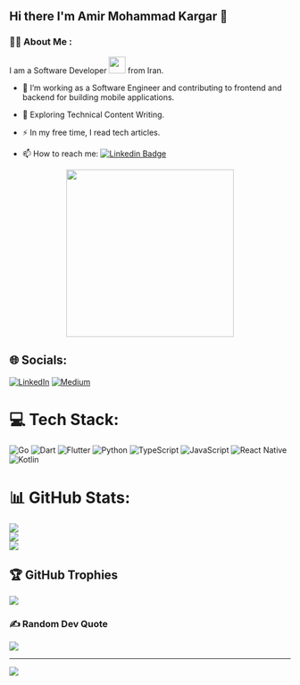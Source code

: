 ## Hi there I'm Amir Mohammad Kargar 👋
### :man_technologist: About Me :
I am a Software Developer <img src="https://media.giphy.com/media/WUlplcMpOCEmTGBtBW/giphy.gif" width="30"> from Iran.
- :telescope: I’m working as a Software Engineer and contributing to frontend and backend for building mobile applications.

- :seedling: Exploring Technical Content Writing.

- :zap:  In my free time, I read tech articles.

- :mailbox: How to reach me: [![Linkedin Badge](https://img.shields.io/badge/amkargar-blue?style=flat&logo=Linkedin&logoColor=white)](https://www.linkedin.com/in/amkargar/)
<p align="center">
  <img src="https://miro.medium.com/max/1360/0*7Q3yvSIv_t0ioJ-Z.gif" height="300">
</p> 

## 🌐 Socials:
[![LinkedIn](https://img.shields.io/badge/LinkedIn-%230077B5.svg?logo=linkedin&logoColor=white)](https://linkedin.com/in/amkargar) [![Medium](https://img.shields.io/badge/Medium-12100E?logo=medium&logoColor=white)](https://medium.com/@@a.m.kargar2000) 

# 💻 Tech Stack:
![Go](https://img.shields.io/badge/go-%2300ADD8.svg?style=for-the-badge&logo=go&logoColor=white) ![Dart](https://img.shields.io/badge/dart-%230175C2.svg?style=for-the-badge&logo=dart&logoColor=white) ![Flutter](https://img.shields.io/badge/Flutter-%2302569B.svg?style=for-the-badge&logo=Flutter&logoColor=white) ![Python](https://img.shields.io/badge/python-3670A0?style=for-the-badge&logo=python&logoColor=ffdd54) ![TypeScript](https://img.shields.io/badge/typescript-%23007ACC.svg?style=for-the-badge&logo=typescript&logoColor=white) ![JavaScript](https://img.shields.io/badge/javascript-%23323330.svg?style=for-the-badge&logo=javascript&logoColor=%23F7DF1E) ![React Native](https://img.shields.io/badge/react_native-%2320232a.svg?style=for-the-badge&logo=react&logoColor=%2361DAFB) ![Kotlin](https://img.shields.io/badge/kotlin-%230095D5.svg?style=for-the-badge&logo=kotlin&logoColor=white)
# 📊 GitHub Stats:
![](https://github-readme-stats.vercel.app/api?username=AmirMohammadKargar&theme=dark&hide_border=false&include_all_commits=true&count_private=true)<br/>
![](https://github-readme-streak-stats.herokuapp.com/?user=AmirMohammadKargar&theme=dark&hide_border=false)<br/>
![](https://github-readme-stats.vercel.app/api/top-langs/?username=AmirMohammadKargar&theme=dark&hide_border=false&include_all_commits=true&count_private=true&layout=compact)

## 🏆 GitHub Trophies
![](https://github-profile-trophy.vercel.app/?username=AmirMohammadKargar&theme=radical&no-frame=false&no-bg=true&margin-w=4)

### ✍️ Random Dev Quote
![](https://quotes-github-readme.vercel.app/api?type=horizontal&theme=radical)

---
[![](https://visitcount.itsvg.in/api?id=AmirMohammadKargar&icon=2&color=0)](https://visitcount.itsvg.in)

